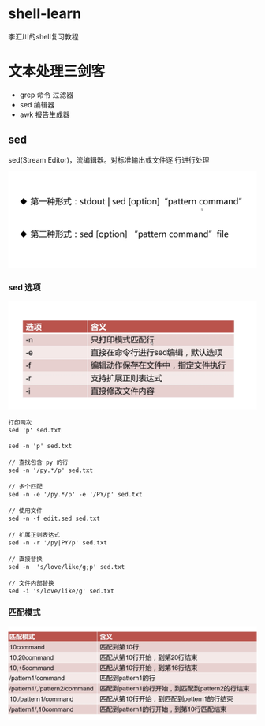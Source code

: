 # shell-learn
李汇川的shell复习教程

# 文本处理三剑客 
- grep 命令 过滤器
- sed 编辑器
- awk 报告生成器


## sed

sed(Stream Editor)，流编辑器。对标准输出或文件逐 行进行处理

![](./photo/01.png)

### sed 选项


![](./photo/02.png)


    打印两次
    sed 'p' sed.txt
    
    sed -n 'p' sed.txt
    
    // 查找包含 py 的行    
    sed -n '/py.*/p' sed.txt
    
    // 多个匹配
    sed -n -e '/py.*/p' -e '/PY/p' sed.txt
    
    // 使用文件    
    sed -n -f edit.sed sed.txt 
    
    // 扩展正则表达式
    sed -n -r '/py|PY/p' sed.txt
    
    // 直接替换
    sed -n  's/love/like/g;p' sed.txt
    
    // 文件内部替换
    sed -i 's/love/like/g' sed.txt

### 匹配模式

![](./photo/03.png)

    